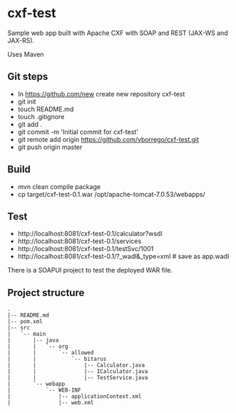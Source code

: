 # cxf-test
Sample web app built with Apache CXF with SOAP and REST (JAX-WS and JAX-RS).

Uses Maven

## Git steps 
 * In https://github.com/new create new repository cxf-test
 * git init 
 * touch README.md
 * touch .gitignore
 * git add .
 * git commit -m 'Initial commit for cxf-test'
 * git remote add origin https://github.com/vborrego/cxf-test.git
 * git push origin master

## Build 
 * mvn clean compile package
 * cp target/cxf-test-0.1.war /opt/apache-tomcat-7.0.53/webapps/
 
## Test
 * http://localhost:8081/cxf-test-0.1/calculator?wsdl
 * http://localhost:8081/cxf-test-0.1/services
 * http://localhost:8081/cxf-test-0.1/testSvc/1001
 * http://localhost:8081/cxf-test-0.1/?_wadl&_type=xml # save as app.wadl 

There is a SOAPUI project to test the deployed WAR file. 
 
## Project structure
```
.
|-- README.md
|-- pom.xml
|-- src
|   `-- main
|       |-- java
|       |   `-- org
|       |       `-- allowed
|       |           `-- bitarus
|       |               |-- Calculator.java
|       |               |-- ICalculator.java
|       |               |-- TestService.java
|       `-- webapp
|           `-- WEB-INF
|               |-- applicationContext.xml
|               |-- web.xml
```


